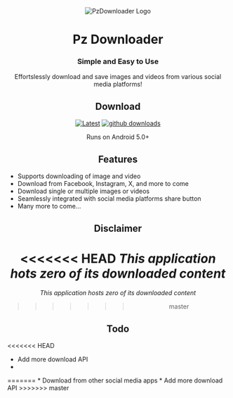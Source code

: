 <div align="center">

<image src="./.github/assets/logo.png" alt="PzDownloader Logo" title="PzDownloader Logo"/>

# Pz Downloader
### Simple and Easy to Use
Effortslessly download and save images and videos from various social media platforms!

## Download
[![Latest](https://img.shields.io/github/v/release/paressz/pzdownloader.svg?maxAge=3600&label=Stable&labelColor=ffcd1a&color=1B1A19)](https://github.com/paressz/Pzdownloader/releases) 
[![github downloads](https://img.shields.io/github/downloads/paressz/pzdownloader/total?label=downloads&labelColor=FFCD1A&color=1B1A19&logo=github&logoColor=1B1A19&style=flat)](https://github.com/paressz/Pzdownloader/releases)

Runs on Android 5.0+

## Features
<div align="left">

* Supports downloading of image and video
* Download from Facebook, Instagram, X, and more to come
* Download single or multiple images or videos
* Seamlessly integrated with social media platforms share button
* Many more to come...
  
</div>

## Disclaimer
<<<<<<< HEAD
*This application hots zero of its downloaded content*
=======
*This application hosts zero of its downloaded content*
>>>>>>> master

## Todo

<div align="left">

<<<<<<< HEAD
* Add more download API
* 
</div>

</div>
=======
* Download from other social media apps
* Add more download API
</div>

</div>
>>>>>>> master
